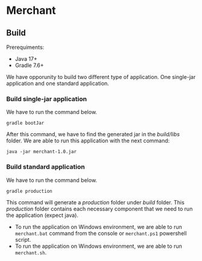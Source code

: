 # Merchant

## Build

Prerequiments:
 - Java 17+
 - Gradle 7.6+

We have opporunity to build two different type of application. One single-jar application and one standard application.

### Build single-jar application


We have to run the command below.

```
gradle bootJar
```
After this command, we have to find the generated jar in the *build/libs* folder. We are able to run this application
with the next command:

```
java -jar merchant-1.0.jar
```

### Build standard application

We have to run the command below.

```
gradle production
```

This command will generate a *production* folder under *build* folder. This *production* folder contains each necessary
component that we need to run the application (expect java).

 - To run the application on Windows environment, we are able to run `merchant.bat` command from the console or `merchant.ps1` powershell script.
 - To run the application on Windows environment, we are able to run `merchant.sh`.
